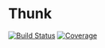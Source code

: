 # Thunk

[![Build Status](https://github.com/tbenst/Thunk.jl/workflows/CI/badge.svg)](https://github.com/tbenst/Thunk.jl/actions)
[![Coverage](https://codecov.io/gh/tbenst/Thunk.jl/branch/master/graph/badge.svg)](https://codecov.io/gh/tbenst/Thunk.jl)
